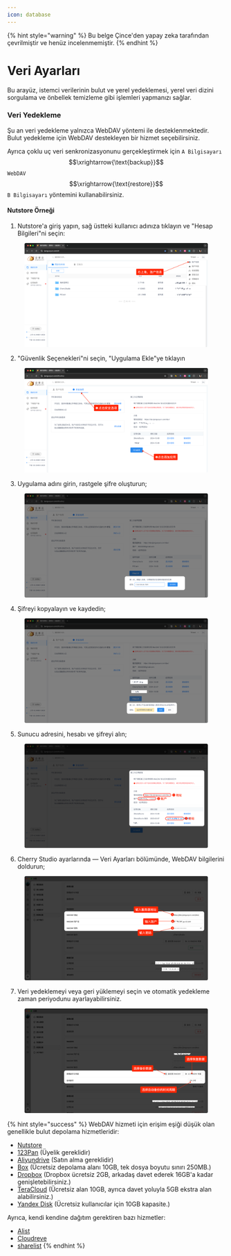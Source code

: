 ```yaml
---
icon: database
---
```


{% hint style="warning" %}
Bu belge Çince'den yapay zeka tarafından çevrilmiştir ve henüz incelenmemiştir.
{% endhint %}

# Veri Ayarları

Bu arayüz, istemci verilerinin bulut ve yerel yedeklemesi, yerel veri dizini sorgulama ve önbellek temizleme gibi işlemleri yapmanızı sağlar.

### Veri Yedekleme

Şu an veri yedekleme yalnızca WebDAV yöntemi ile desteklenmektedir. Bulut yedekleme için WebDAV destekleyen bir hizmet seçebilirsiniz.

Ayrıca çoklu uç veri senkronizasyonunu gerçekleştirmek için `A Bilgisayarı` $$\xrightarrow{\text{backup}}$$ `WebDAV` $$\xrightarrow{\text{restore}}$$ `B Bilgisayarı` yöntemini kullanabilirsiniz.

#### Nutstore Örneği

1. Nutstore'a giriş yapın, sağ üstteki kullanıcı adınıza tıklayın ve "Hesap Bilgileri"ni seçin:

<figure><img src="../../../.gitbook/assets/image (39).png" alt=""><figcaption></figcaption></figure>

2. "Güvenlik Seçenekleri"ni seçin, "Uygulama Ekle"ye tıklayın

<figure><img src="../../../.gitbook/assets/image (40).png" alt=""><figcaption></figcaption></figure>

3. Uygulama adını girin, rastgele şifre oluşturun;

<figure><img src="../../../.gitbook/assets/image (41).png" alt=""><figcaption></figcaption></figure>

4. Şifreyi kopyalayın ve kaydedin;

<figure><img src="../../../.gitbook/assets/image (42).png" alt=""><figcaption></figcaption></figure>

5. Sunucu adresini, hesabı ve şifreyi alın;

<figure><img src="../../../.gitbook/assets/image (43).png" alt=""><figcaption></figcaption></figure>

6. Cherry Studio ayarlarında — Veri Ayarları bölümünde, WebDAV bilgilerini doldurun;

<figure><img src="../../../.gitbook/assets/image (48).png" alt=""><figcaption></figcaption></figure>

7. Veri yedeklemeyi veya geri yüklemeyi seçin ve otomatik yedekleme zaman periyodunu ayarlayabilirsiniz.

<figure><img src="../../../.gitbook/assets/image (47).png" alt=""><figcaption></figcaption></figure>

{% hint style="success" %}
WebDAV hizmeti için erişim eşiği düşük olan genellikle bulut depolama hizmetleridir:

* [Nutstore](https://www.jianguoyun.com/)
* [123Pan](https://www.123pan.com/) (Üyelik gereklidir)
* [Aliyundrive](https://www.alipan.com/) (Satın alma gereklidir)
* [Box](https://www.box.com/) (Ücretsiz depolama alanı 10GB, tek dosya boyutu sınırı 250MB.)
* [Dropbox](https://www.dropbox.com/) (Dropbox ücretsiz 2GB, arkadaş davet ederek 16GB'a kadar genişletebilirsiniz.)
* [TeraCloud](https://teracloud.jp/en/) (Ücretsiz alan 10GB, ayrıca davet yoluyla 5GB ekstra alan alabilirsiniz.)
* [Yandex Disk](https://disk.yandex.com/) (Ücretsiz kullanıcılar için 10GB kapasite.)

Ayrıca, kendi kendine dağıtım gerektiren bazı hizmetler:

* [Alist](https://alist.nn.ci/zh/)
* [Cloudreve](https://cloudreve.org/)
* [sharelist](https://github.com/reruin/sharelist)
{% endhint %}
